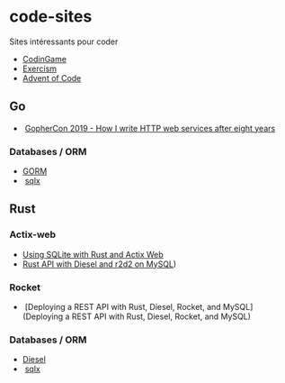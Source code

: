 # code-sites
Sites intéressants pour coder

-  [CodinGame](https://codingame.com)
-  [Exercism](https://exercism.io)
-  [Advent of Code](https://adventofcode.com)

## Go

-  [GopherCon 2019 - How I write HTTP web services after eight years](https://about.sourcegraph.com/go/gophercon-2019-how-i-write-http-web-services-after-eight-years)

### Databases / ORM
-  [GORM](https://github.com/go-gorm/gorm)
-  [sqlx](https://github.com/jmoiron/sqlx)

## Rust

### Actix-web
-  [Using SQLite with Rust and Actix Web](https://levelup.gitconnected.com/using-sqlite-with-rust-and-actix-web-with-tests-11a935ac3d95)
-  [Rust API with Diesel and r2d2 on MySQL](https://levelup.gitconnected.com/using-sqlite-with-rust-and-actix-web-with-tests-11a935ac3d95))

### Rocket
-  [Deploying a REST API with Rust, Diesel, Rocket, and MySQL](Deploying a REST API with Rust, Diesel, Rocket, and MySQL)

### Databases / ORM
-  [Diesel](https://github.com/diesel-rs/diesel)
-  [sqlx](https://github.com/launchbadge/sqlx)
